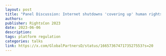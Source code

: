 ```yaml
---
layout: post
title: "Panel Discussion: Internet shutdowns 'covering up' human rights violations: Trends in Africa and the Middle East"
authors: 
publisher: RightsCon 2023
date: 2023-06-06
description: 
tags: platform regulation
categories: talks
link: https://x.com/GlobalPartnersD/status/1665736747173527553?s=20
---
```

